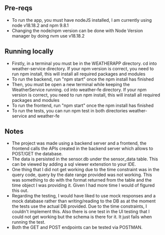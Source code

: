 ## Pre-reqs

- To run the app, you must have nodeJS installed, I am currently using node v18.18.2 and npm 9.8.1
- Changing the node/npm version can be done with Node Version manager by doing nvm use v18.18.2

## Running locally

- Firstly, in a terminal you must be in the WEATHERAPP directory. cd into weather-service directory. If your npm version is correct, you need to run npm install, this will install all required packages and modules
- To run the backend, run "npm start" once the npm install has finished
- Then, you must be open a new terminal while keeping the WeatherService running. cd into weather-fe directory. If your npm version is correct, you need to run npm install, this will install all required packages and modules
- To run the frontend, run "npm start" once the npm install has finished
- To run the tests, you can run npm test in both directories weather-service and weather-fe

## Notes

- The project was made using a backend server and a frontend, the frontend calls the APIs created in the backend server which allows to POST/GET the database.
- The data is persisted in the sensor.db under the sensor_data table. This can be viewed by adding a sql viewer extenstion to your IDE.
- One thing that I did not get working due to the time constraint was in the query code, query by the date range provided was not working. This was something to do with the format returned from the table and the time object I was providing it. Given I had more time I would of figured this out.
- Regarding the testing, I would have liked to use mock responses and a mock database rather than writing/reading to the DB as at the moment the tests use the actual DB provided. Due to the time constraints, I couldn't implement this. Also there is one test in the UI testing that I could not get working but the schema is there for it. It just fails when running the test.
- Both the GET and POST endpoints can be tested via POSTMAN.
